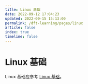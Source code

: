 ```yaml
---
title: Linux 基础
date: 2022-09-12 17:04:23
updated: 2022-09-15 15:13:00
permalink: /dft-learning/pages/linux
article: false
index: true
timeline: false
---
```


# Linux 基础

Linux 基础应参考 [Linux 基础](../../docs/Linux/README.md)。
